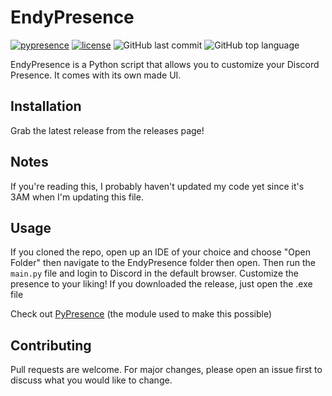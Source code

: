 # EndyPresence

[![pypresence](https://img.shields.io/badge/using-pypresence-00bb88.svg?style=for-the-badge&logo=discord&logoWidth=20)](https://github.com/qwertyquerty/pypresence)
[![license](https://img.shields.io/github/license/enderhoang/endypresence.svg?style=for-the-badge)](https://github.com/enderhoang/pypresence/blob/master/LICENSE)
![GitHub last commit](https://img.shields.io/github/last-commit/enderhoang/endypresence.svg?style=for-the-badge)
![GitHub top language](https://img.shields.io/github/languages/top/enderhoang/endypresence.svg?style=for-the-badge)

EndyPresence is a Python script that allows you to customize your Discord Presence. It comes with its own made UI.

## Installation

Grab the latest release from the releases page!

## Notes

If you're reading this, I probably haven't updated my code yet since it's 3AM when I'm updating this file.

## Usage

If you cloned the repo, open up an IDE of your choice and choose "Open Folder" then navigate to the EndyPresence folder then open. Then run the `main.py` file and login to Discord in the default browser. Customize the presence to your liking!
If you downloaded the release, just open the .exe file

Check out [PyPresence](https://github.com/qwertyquerty/pypresence) (the module used to make this possible)

## Contributing
Pull requests are welcome. For major changes, please open an issue first to discuss what you would like to change.
